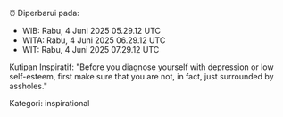⏰ Diperbarui pada:
- WIB: Rabu, 4 Juni 2025 05.29.12 UTC
- WITA: Rabu, 4 Juni 2025 06.29.12 UTC
- WIT: Rabu, 4 Juni 2025 07.29.12 UTC

Kutipan Inspiratif:
"Before you diagnose yourself with depression or low self-esteem, first make sure that you are not, in fact, just surrounded by assholes."


Kategori: inspirational

